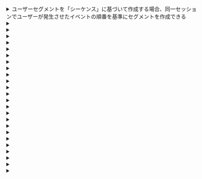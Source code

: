 <details>
<summary>ユーザーセグメントを「シーケンス」に基づいて作成する場合、同一セッションでユーザーが発生させたイベントの順番を基準にセグメントを作成できる</summary>

○
</details>
<details>
<summary></summary>

</details>
<details>
<summary></summary>

</details>
<details>
<summary></summary>

</details>
<details>
<summary></summary>

</details>
<details>
<summary></summary>

</details>
<details>
<summary></summary>

</details>
<details>
<summary></summary>

</details>
<details>
<summary></summary>

</details>
<details>
<summary></summary>

</details>
<details>
<summary></summary>

</details>
<details>
<summary></summary>

</details>
<details>
<summary></summary>

</details>
<details>
<summary></summary>

</details>
<details>
<summary></summary>

</details>
<details>
<summary></summary>

</details>
<details>
<summary></summary>

</details>
<details>
<summary></summary>

</details>
<details>
<summary></summary>

</details>
<details>
<summary></summary>

</details>
<details>
<summary></summary>

</details>
<details>
<summary></summary>

</details>
<details>
<summary></summary>

</details>
<details>
<summary></summary>

</details>
<details>
<summary></summary>

</details>
